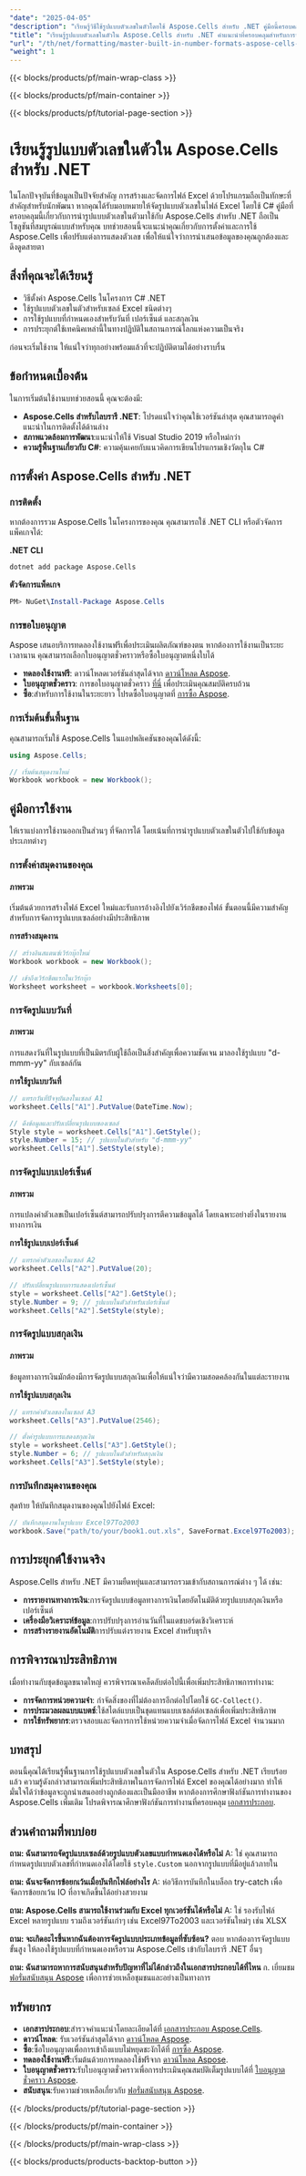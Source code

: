 ```yaml
---
"date": "2025-04-05"
"description": "เรียนรู้วิธีใช้รูปแบบตัวเลขในตัวโดยใช้ Aspose.Cells สำหรับ .NET คู่มือนี้ครอบคลุมถึงการจัดรูปแบบวันที่ เปอร์เซ็นต์ และสกุลเงินในไฟล์ Excel ด้วย C# เพื่อให้แน่ใจว่าการนำเสนอข้อมูลมีความแม่นยำ"
"title": "เรียนรู้รูปแบบตัวเลขในตัวใน Aspose.Cells สำหรับ .NET คำแนะนำที่ครอบคลุมสำหรับการจัดรูปแบบ Excel ด้วย C#"
"url": "/th/net/formatting/master-built-in-number-formats-aspose-cells-net/"
"weight": 1
---
```


{{< blocks/products/pf/main-wrap-class >}}

{{< blocks/products/pf/main-container >}}

{{< blocks/products/pf/tutorial-page-section >}}


# เรียนรู้รูปแบบตัวเลขในตัวใน Aspose.Cells สำหรับ .NET

ในโลกปัจจุบันที่ข้อมูลเป็นปัจจัยสำคัญ การสร้างและจัดการไฟล์ Excel ด้วยโปรแกรมถือเป็นทักษะที่สำคัญสำหรับนักพัฒนา หากคุณได้รับมอบหมายให้จัดรูปแบบตัวเลขในไฟล์ Excel โดยใช้ C# คู่มือที่ครอบคลุมนี้เกี่ยวกับการนำรูปแบบตัวเลขในตัวมาใช้กับ Aspose.Cells สำหรับ .NET ถือเป็นโซลูชันที่สมบูรณ์แบบสำหรับคุณ บทช่วยสอนนี้จะแนะนำคุณเกี่ยวกับการตั้งค่าและการใช้ Aspose.Cells เพื่อปรับแต่งการแสดงตัวเลข เพื่อให้แน่ใจว่าการนำเสนอข้อมูลของคุณถูกต้องและดึงดูดสายตา

## สิ่งที่คุณจะได้เรียนรู้
- วิธีตั้งค่า Aspose.Cells ในโครงการ C# .NET
- ใช้รูปแบบตัวเลขในตัวสำหรับเซลล์ Excel ชนิดต่างๆ
- การใช้รูปแบบที่กำหนดเองสำหรับวันที่ เปอร์เซ็นต์ และสกุลเงิน
- การประยุกต์ใช้เทคนิคเหล่านี้ในทางปฏิบัติในสถานการณ์โลกแห่งความเป็นจริง

ก่อนจะเริ่มใช้งาน ให้แน่ใจว่าทุกอย่างพร้อมแล้วที่จะปฏิบัติตามได้อย่างราบรื่น

## ข้อกำหนดเบื้องต้น
ในการเริ่มต้นใช้งานบทช่วยสอนนี้ คุณจะต้องมี:

- **Aspose.Cells สำหรับไลบรารี .NET**: โปรดแน่ใจว่าคุณใช้เวอร์ชันล่าสุด คุณสามารถดูคำแนะนำในการติดตั้งได้ด้านล่าง
- **สภาพแวดล้อมการพัฒนา**:แนะนำให้ใช้ Visual Studio 2019 หรือใหม่กว่า
- **ความรู้พื้นฐานเกี่ยวกับ C#**: ความคุ้นเคยกับแนวคิดการเขียนโปรแกรมเชิงวัตถุใน C#

## การตั้งค่า Aspose.Cells สำหรับ .NET

### การติดตั้ง
หากต้องการรวม Aspose.Cells ในโครงการของคุณ คุณสามารถใช้ .NET CLI หรือตัวจัดการแพ็คเกจได้:

**.NET CLI**
```bash
dotnet add package Aspose.Cells
```

**ตัวจัดการแพ็คเกจ**
```powershell
PM> NuGet\Install-Package Aspose.Cells
```

### การขอใบอนุญาต
Aspose เสนอบริการทดลองใช้งานฟรีเพื่อประเมินผลิตภัณฑ์ของตน หากต้องการใช้งานเป็นระยะเวลานาน คุณสามารถเลือกใบอนุญาตชั่วคราวหรือซื้อใบอนุญาตหนึ่งใบได้

- **ทดลองใช้งานฟรี**: ดาวน์โหลดเวอร์ชันล่าสุดได้จาก [ดาวน์โหลด Aspose](https://releases-aspose.com/cells/net/).
- **ใบอนุญาตชั่วคราว**: การขอใบอนุญาตชั่วคราว [ที่นี่](https://purchase.aspose.com/temporary-license/) เพื่อประเมินคุณสมบัติครบถ้วน
- **ซื้อ**:สำหรับการใช้งานในระยะยาว โปรดซื้อใบอนุญาตที่ [การซื้อ Aspose](https://purchase-aspose.com/buy).

### การเริ่มต้นขั้นพื้นฐาน
คุณสามารถเริ่มใช้ Aspose.Cells ในแอปพลิเคชันของคุณได้ดังนี้:
```csharp
using Aspose.Cells;

// เริ่มต้นสมุดงานใหม่
Workbook workbook = new Workbook();
```

## คู่มือการใช้งาน
ให้เราแบ่งการใช้งานออกเป็นส่วนๆ ที่จัดการได้ โดยเน้นที่การนำรูปแบบตัวเลขในตัวไปใช้กับข้อมูลประเภทต่างๆ

### การตั้งค่าสมุดงานของคุณ

#### ภาพรวม
เริ่มต้นด้วยการสร้างไฟล์ Excel ใหม่และรับการอ้างอิงไปยังเวิร์กชีตของไฟล์ ขั้นตอนนี้มีความสำคัญสำหรับการจัดการรูปแบบเซลล์อย่างมีประสิทธิภาพ

**การสร้างสมุดงาน**
```csharp
// สร้างอินสแตนซ์เวิร์กบุ๊กใหม่
Workbook workbook = new Workbook();

// เข้าถึงเวิร์กชีตแรกในเวิร์กบุ๊ก
Worksheet worksheet = workbook.Worksheets[0];
```

### การจัดรูปแบบวันที่

#### ภาพรวม
การแสดงวันที่ในรูปแบบที่เป็นมิตรกับผู้ใช้ถือเป็นสิ่งสำคัญเพื่อความชัดเจน มาลองใช้รูปแบบ "d-mmm-yy" กับเซลล์กัน

**การใช้รูปแบบวันที่**
```csharp
// แทรกวันที่ปัจจุบันลงในเซลล์ A1
worksheet.Cells["A1"].PutValue(DateTime.Now);

// ดึงข้อมูลและปรับเปลี่ยนรูปแบบของเซลล์
Style style = worksheet.Cells["A1"].GetStyle();
style.Number = 15; // รูปแบบในตัวสำหรับ "d-mmm-yy"
worksheet.Cells["A1"].SetStyle(style);
```

### การจัดรูปแบบเปอร์เซ็นต์

#### ภาพรวม
การแปลงค่าตัวเลขเป็นเปอร์เซ็นต์สามารถปรับปรุงการตีความข้อมูลได้ โดยเฉพาะอย่างยิ่งในรายงานทางการเงิน

**การใช้รูปแบบเปอร์เซ็นต์**
```csharp
// แทรกค่าตัวเลขลงในเซลล์ A2
worksheet.Cells["A2"].PutValue(20);

// ปรับเปลี่ยนรูปแบบการแสดงเปอร์เซ็นต์
style = worksheet.Cells["A2"].GetStyle();
style.Number = 9; // รูปแบบในตัวสำหรับเปอร์เซ็นต์
worksheet.Cells["A2"].SetStyle(style);
```

### การจัดรูปแบบสกุลเงิน

#### ภาพรวม
ข้อมูลทางการเงินมักต้องมีการจัดรูปแบบสกุลเงินเพื่อให้แน่ใจว่ามีความสอดคล้องกันในแต่ละรายงาน

**การใช้รูปแบบสกุลเงิน**
```csharp
// แทรกค่าตัวเลขลงในเซลล์ A3
worksheet.Cells["A3"].PutValue(2546);

// ตั้งค่ารูปแบบการแสดงสกุลเงิน
style = worksheet.Cells["A3"].GetStyle();
style.Number = 6; // รูปแบบในตัวสำหรับสกุลเงิน
worksheet.Cells["A3"].SetStyle(style);
```

### การบันทึกสมุดงานของคุณ
สุดท้าย ให้บันทึกสมุดงานของคุณไปยังไฟล์ Excel:
```csharp
// บันทึกสมุดงานในรูปแบบ Excel97To2003
workbook.Save("path/to/your/book1.out.xls", SaveFormat.Excel97To2003);
```

## การประยุกต์ใช้งานจริง
Aspose.Cells สำหรับ .NET มีความยืดหยุ่นและสามารถรวมเข้ากับสถานการณ์ต่าง ๆ ได้ เช่น:

- **การรายงานทางการเงิน**:การจัดรูปแบบข้อมูลทางการเงินโดยอัตโนมัติด้วยรูปแบบสกุลเงินหรือเปอร์เซ็นต์
- **เครื่องมือวิเคราะห์ข้อมูล**:การปรับปรุงการอ่านวันที่ในแดชบอร์ดเชิงวิเคราะห์
- **การสร้างรายงานอัตโนมัติ**การปรับแต่งรายงาน Excel สำหรับธุรกิจ

## การพิจารณาประสิทธิภาพ
เมื่อทำงานกับชุดข้อมูลขนาดใหญ่ ควรพิจารณาเคล็ดลับต่อไปนี้เพื่อเพิ่มประสิทธิภาพการทำงาน:

- **การจัดการหน่วยความจำ**: กำจัดสิ่งของที่ไม่ต้องการอีกต่อไปโดยใช้ `GC-Collect()`.
- **การประมวลผลแบบแบตช์**:ใช้สไตล์แบบเป็นชุดแทนแบบเซลล์ต่อเซลล์เพื่อเพิ่มประสิทธิภาพ
- **การใช้ทรัพยากร**:ตรวจสอบและจัดการการใช้หน่วยความจำเมื่อจัดการไฟล์ Excel จำนวนมาก

## บทสรุป
ตอนนี้คุณได้เรียนรู้พื้นฐานการใช้รูปแบบตัวเลขในตัวใน Aspose.Cells สำหรับ .NET เรียบร้อยแล้ว ความรู้ดังกล่าวสามารถเพิ่มประสิทธิภาพในการจัดการไฟล์ Excel ของคุณได้อย่างมาก ทำให้มั่นใจได้ว่าข้อมูลจะถูกนำเสนออย่างถูกต้องและเป็นมืออาชีพ หากต้องการศึกษาฟังก์ชันการทำงานของ Aspose.Cells เพิ่มเติม โปรดพิจารณาศึกษาฟังก์ชันการทำงานที่ครอบคลุม [เอกสารประกอบ](https://reference-aspose.com/cells/net/).

## ส่วนคำถามที่พบบ่อย
**ถาม: ฉันสามารถจัดรูปแบบเซลล์ด้วยรูปแบบตัวเลขแบบกำหนดเองได้หรือไม่**
A: ใช่ คุณสามารถกำหนดรูปแบบตัวเลขที่กำหนดเองได้โดยใช้ `style.Custom` นอกจากรูปแบบที่มีอยู่แล้วภายใน

**ถาม: ฉันจะจัดการข้อยกเว้นเมื่อบันทึกไฟล์อย่างไร**
A: ห่อวิธีการบันทึกในบล็อก try-catch เพื่อจัดการข้อยกเว้น IO ที่อาจเกิดขึ้นได้อย่างสวยงาม

**ถาม: Aspose.Cells สามารถใช้งานร่วมกับ Excel ทุกเวอร์ชันได้หรือไม่**
A: ใช่ รองรับไฟล์ Excel หลายรูปแบบ รวมถึงเวอร์ชันเก่าๆ เช่น Excel97To2003 และเวอร์ชันใหม่ๆ เช่น XLSX

**ถาม: จะเกิดอะไรขึ้นหากฉันต้องการจัดรูปแบบประเภทข้อมูลที่ซับซ้อน?**
ตอบ หากต้องการจัดรูปแบบขั้นสูง ให้ลองใช้รูปแบบที่กำหนดเองหรือรวม Aspose.Cells เข้ากับไลบรารี .NET อื่นๆ

**ถาม: ฉันสามารถหาการสนับสนุนสำหรับปัญหาที่ไม่ได้กล่าวถึงในเอกสารประกอบได้ที่ไหน**
ก. เยี่ยมชม [ฟอรั่มสนับสนุน Aspose](https://forum.aspose.com/c/cells/9) เพื่อการช่วยเหลือชุมชนและอย่างเป็นทางการ

## ทรัพยากร
- **เอกสารประกอบ**:สำรวจคำแนะนำโดยละเอียดได้ที่ [เอกสารประกอบ Aspose.Cells](https://reference-aspose.com/cells/net/).
- **ดาวน์โหลด**: รับเวอร์ชันล่าสุดได้จาก [ดาวน์โหลด Aspose](https://releases-aspose.com/cells/net/).
- **ซื้อ**:ซื้อใบอนุญาตเพื่อการเข้าถึงแบบไม่หยุดชะงักได้ที่ [การซื้อ Aspose](https://purchase-aspose.com/buy).
- **ทดลองใช้งานฟรี**:เริ่มต้นด้วยการทดลองใช้ฟรีจาก [ดาวน์โหลด Aspose](https://releases-aspose.com/cells/net/).
- **ใบอนุญาตชั่วคราว**:รับใบอนุญาตชั่วคราวเพื่อการประเมินคุณสมบัติเต็มรูปแบบได้ที่ [ใบอนุญาตชั่วคราว Aspose](https://purchase-aspose.com/temporary-license/).
- **สนับสนุน**:รับความช่วยเหลือเกี่ยวกับ [ฟอรั่มสนับสนุน Aspose](https://forum-aspose.com/c/cells/9).

{{< /blocks/products/pf/tutorial-page-section >}}

{{< /blocks/products/pf/main-container >}}

{{< /blocks/products/pf/main-wrap-class >}}

{{< blocks/products/products-backtop-button >}}